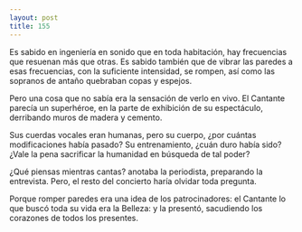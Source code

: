 ```yaml
---
layout: post
title: 155
---
```


Es sabido en ingeniería en sonido que en toda habitación, hay frecuencias que resuenan más que otras. Es sabido también que de vibrar las paredes a esas frecuencias, con la suficiente intensidad, se rompen, así como las sopranos de antaño quebraban copas y espejos.

Pero una cosa que no sabía era la sensación de verlo en vivo. El Cantante parecía un superhéroe, en la parte de exhibición de su espectáculo, derribando muros de madera y cemento.

Sus cuerdas vocales eran humanas, pero su cuerpo, ¿por cuántas modificaciones había pasado? Su entrenamiento, ¿cuán duro había sido? ¿Vale la pena sacrificar la humanidad en búsqueda de tal poder?

¿Qué piensas mientras cantas? anotaba la periodista, preparando la entrevista. Pero, el resto del concierto haría olvidar toda pregunta.

Porque romper paredes era una idea de los patrocinadores: el Cantante lo que buscó toda su vida era la Belleza: y la presentó, sacudiendo los corazones de todos los presentes.
